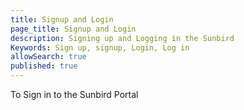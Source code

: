 ```yaml
---
title: Signup and Login
page_title: Signup and Login
description: Signing up and Logging in the Sunbird
Keywords: Sign up, signup, Login, Log in 
allowSearch: true
published: true
---
```


To Sign in to the Sunbird Portal
<TBD>
